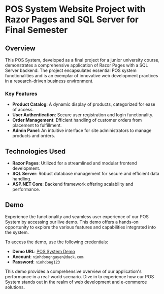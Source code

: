 # POS System Website Project with Razor Pages and SQL Server for Final Semester 

## Overview

This  POS System, developed as a final project for a junior university course, demonstrates a comprehensive application of Razor Pages with a SQL Server backend. The project encapsulates essential POS system functionalities and is an exemplar of innovative web development practices in a research-driven business environment.

### Key Features

- **Product Catalog**: A dynamic display of products, categorized for ease of access.
- **User Authentication**: Secure user registration and login functionality.
- **Order Management**: Efficient handling of customer orders from placement to fulfillment.
- **Admin Panel**: An intuitive interface for site administrators to manage products and orders.

## Technologies Used

- **Razor Pages**: Utilized for a streamlined and modular frontend development.
- **SQL Server**: Robust database management for secure and efficient data handling.
- **ASP.NET Core**: Backend framework offering scalability and performance.

## Demo

Experience the functionality and seamless user experience of our POS System by accessing our live demo. This demo offers a hands-on opportunity to explore the various features and capabilities integrated into the system. 

To access the demo, use the following credentials:

- **Demo URL**: [POS System Demo](http://159.89.194.24:1111/)
- **Account**: `ninhdongnguyen@duck.com`
- **Password**: `ninhdong123`

This demo provides a comprehensive overview of our application's performance in a real-world scenario. Dive in to experience how our POS System stands out in the realm of web development and e-commerce solutions.



